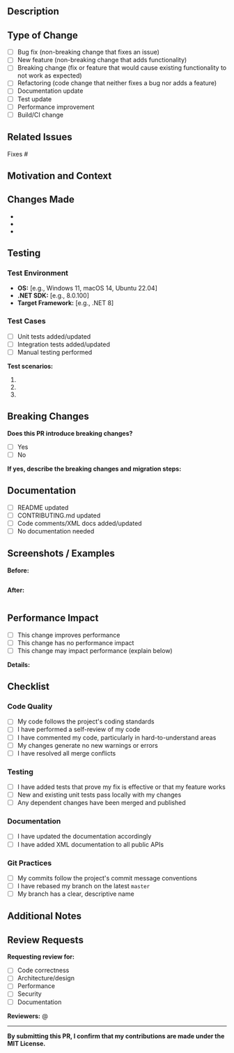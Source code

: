 ## Description

<!-- Provide a clear and concise description of your changes -->

## Type of Change

<!-- Check all that apply -->

- [ ] Bug fix (non-breaking change that fixes an issue)
- [ ] New feature (non-breaking change that adds functionality)
- [ ] Breaking change (fix or feature that would cause existing functionality to not work as expected)
- [ ] Refactoring (code change that neither fixes a bug nor adds a feature)
- [ ] Documentation update
- [ ] Test update
- [ ] Performance improvement
- [ ] Build/CI change

## Related Issues

<!-- Link related issues using keywords: Fixes #123, Closes #456, Related to #789 -->

Fixes #

## Motivation and Context

<!-- Why is this change required? What problem does it solve? -->

## Changes Made

<!-- List the main changes made in this PR -->

-
-
-

## Testing

<!-- Describe the tests you ran to verify your changes -->

### Test Environment

- **OS:** [e.g., Windows 11, macOS 14, Ubuntu 22.04]
- **.NET SDK:** [e.g., 8.0.100]
- **Target Framework:** [e.g., .NET 8]

### Test Cases

<!-- Describe test cases or provide test code -->

- [ ] Unit tests added/updated
- [ ] Integration tests added/updated
- [ ] Manual testing performed

**Test scenarios:**

1.
2.
3.

## Breaking Changes

<!-- If this is a breaking change, describe the impact and migration path -->

**Does this PR introduce breaking changes?**

- [ ] Yes
- [ ] No

**If yes, describe the breaking changes and migration steps:**

## Documentation

<!-- Has documentation been updated to reflect these changes? -->

- [ ] README updated
- [ ] CONTRIBUTING.md updated
- [ ] Code comments/XML docs added/updated
- [ ] No documentation needed

## Screenshots / Examples

<!-- If applicable, add screenshots or code examples demonstrating the changes -->

**Before:**

```
```

**After:**

```
```

## Performance Impact

<!-- Describe any performance implications of your changes -->

- [ ] This change improves performance
- [ ] This change has no performance impact
- [ ] This change may impact performance (explain below)

**Details:**

## Checklist

<!-- Verify all items before submitting PR -->

### Code Quality

- [ ] My code follows the project's coding standards
- [ ] I have performed a self-review of my code
- [ ] I have commented my code, particularly in hard-to-understand areas
- [ ] My changes generate no new warnings or errors
- [ ] I have resolved all merge conflicts

### Testing

- [ ] I have added tests that prove my fix is effective or that my feature works
- [ ] New and existing unit tests pass locally with my changes
- [ ] Any dependent changes have been merged and published

### Documentation

- [ ] I have updated the documentation accordingly
- [ ] I have added XML documentation to all public APIs

### Git Practices

- [ ] My commits follow the project's commit message conventions
- [ ] I have rebased my branch on the latest `master`
- [ ] My branch has a clear, descriptive name

## Additional Notes

<!-- Any additional information, concerns, or discussion points -->

## Review Requests

<!-- Tag specific reviewers or ask for particular types of review -->

**Requesting review for:**

- [ ] Code correctness
- [ ] Architecture/design
- [ ] Performance
- [ ] Security
- [ ] Documentation

**Reviewers:** @

---

**By submitting this PR, I confirm that my contributions are made under the MIT License.**
